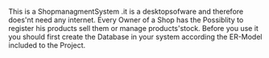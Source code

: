 This is a ShopmanagmentSystem .it is a desktopsofware and therefore does'nt need any internet.
Every Owner of a Shop has the Possiblity to register his products sell them or manage products'stock.
Before you use it you should first create the Database in your system according the ER-Model included to the Project.
